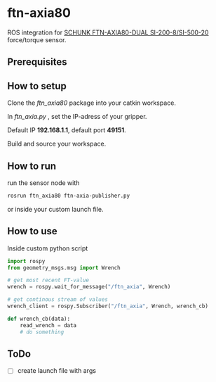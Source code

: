# ftn-axia80
ROS integration for [SCHUNK FTN-AXIA80-DUAL SI-200-8/SI-500-20](https://schunk.com/de/de/automatisierungstechnik/kraft-momenten-sensoren/ft-axia/ftn-axia80-dual-si-200-8/si-500-20/p/000000000001324513) force/torque sensor.


## Prerequisites

## How to setup
Clone the _ftn_axia80_ package into your catkin workspace.  

In _ftn_axia.py_ , set the IP-adress of your gripper. 

Default IP __192.168.1.1__, default port __49151__.

Build and source your workspace.

## How to run
run the sensor node with
```bash
rosrun ftn_axia80 ftn-axia-publisher.py
```
or inside your custom launch file.

## How to use
Inside custom python script
```python
import rospy
from geometry_msgs.msg import Wrench

# get most recent FT-value
wrench = rospy.wait_for_message("/ftn_axia", Wrench)

# get continous stream of values
wrench_client = rospy.Subscriber("/ftn_axia", Wrench, wrench_cb)

def wrench_cb(data):
	read_wrench = data
	# do something

```

## ToDo
- [ ] create launch file with args